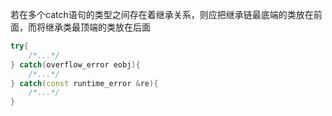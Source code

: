 若在多个catch语句的类型之间存在着继承关系，则应把继承链最底端的类放在前面，而将继承类最顶端的类放在后面

```c++
try{
   	/*...*/
} catch(overflow_error eobj){
    /*...*/
} catch(const runtime_error &re){
    /*...*/
}
```

